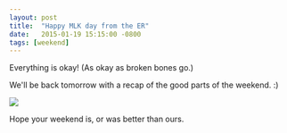 ```yaml
---
layout: post
title:  "Happy MLK day from the ER"
date:   2015-01-19 15:15:00 -0800
tags: [weekend]
---
```


Everything is okay! (As okay as broken bones go.) 

We'll be back tomorrow with a recap of the good parts of the weekend. :)

![](https://lh6.googleusercontent.com/-KLdfBI018cc/VL1rKu00fLI/AAAAAAAAUF0/dy9NgHAGQTo/w955-h716-no/IMG_6266.JPG)

Hope your weekend is, or was better than ours. 